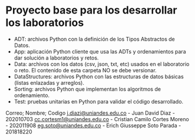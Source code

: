 # Proyecto base para los desarrollar los laboratorios

*	ADT: archivos Python con la definición de los Tipos Abstractos de Datos.
*	App: aplicación Python cliente que usa las ADTs y ordenamientos para dar solución a laboratorios y retos.
*	Data: archivos con los datos (csv, json, txt, etc) usados en el laboratorio o reto. El contenido de esta carpeta NO se debe versionar.
*	DataStructures: archivos Python con las estructuras de datos básicas (listas enlazadas y arreglos).
*	Sorting: archivos Python que implementan los algoritmos de ordenamiento.
*	Test: pruebas unitarias en Python para validar el código desarrollado.

Correo; Nombre; Codigo
j.diazi@uniandes.edu.co - Juan David Diaz - 202010703
cc.cortesm1@uniandes.edu.co - Cristian Camilo Cortes Moreno - 202011908
eg.soto@uniandes.edu.co - Erich Giusseppe Soto Parada - 201818220